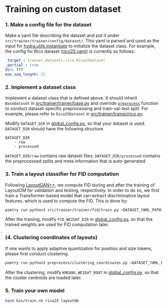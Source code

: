 # Training on custom dataset

### 1. Make a config file for the dataset

Make a yaml file describing the dataset and put it under `src/trainer/trainer/config/dataset/`.
This yaml is parsed and used as the input for [hydra.utils.instantiate](https://hydra.cc/docs/advanced/instantiate_objects/overview/) to initialize the dataset class.
For example, the config for Rico dataset ([rico25.yaml](src/trainer/trainer/config/dataset/rico25.yaml)) is currently as follows:

```yaml
_target_: trainer.datasets.rico.Rico25Dataset
_partial_: true
dir: ???
max_seq_length: 25
```

### 2. Implement a dataset class

Implement a dataset class that is defined above. It should inherit `BaseDataset` in [src/trainer/trainer/base.py](./src/trainer/trainer/base.py) and override [`preprocess`](src/trainer/trainer/base.py#L67) function to conduct dataset-specific preprocessing and train-val-test split. For example, please refer to `Rico25Dataset` in [src/trainer/trainer/rico.py](src/trainer/trainer/rico.py).

Modify `DATASET_DIR` in [global_config.py](../src/trainer/trainer/global_configs.py), so that your dataset is used.
`DATASET_DIR` should have the following structure.
```
DATASET_DIR
    - raw
    - processed
```
`DATASET_DIR/raw` contains raw dataset files.
`DATASET_DIR/processed` contains the preprocessed splits and meta information that is auto-generated.

### 3. Train a layout classifier for FID computation

Following [LayoutGAN++](https://arxiv.org/abs/2108.00871), we compute FID during and after the training of LayoutDM for validation and testing, respectively. In order to do so, we first train a Transformer-based model that can extract discriminative layout features, which is used to compute the FID. This is done by:

```bash
poetry run python3 src/trainer/trainer/fid/train.py <DATASET_YAML_PATH> --out_path <FID_WEIGHT_DIR>
```

After the training, modify `FID_WEIGHT_DIR` in [global_config.py](../src/trainer/trainer/global_configs.py), so that the trained weights are used for FID computation later.

### (4. Clustering coordinates of layouts)
If one wants to apply adaptive quantization for position and size tokens, please first conduct clustering.
```bash
poetry run python3 preprocess/clustering_coordinates.py <DATASET_YAML_PATH> <ALGORITHM> --result_dir <KMEANS_WEIGHT_ROOT>
```

After the clustering, modify `KMEANS_WEIGHT_ROOT` in [global_config.py](../src/trainer/trainer/global_configs.py), so that the cluster centroids are loaded later.

### 5. Train your own model
```bash
bash bin/train.sh rico25 layoutdm
```

